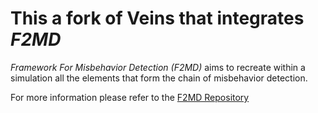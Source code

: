 # This a fork of Veins that integrates *F2MD*

*Framework For Misbehavior Detection (F2MD)* aims to recreate within a simulation all the elements that form the chain of misbehavior detection.

For more information please refer to the [F2MD Repository](https://github.com/josephkamel/F2MD)
